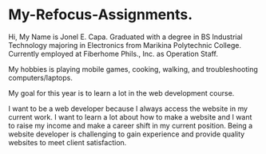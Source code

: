 # My-Refocus-Assignments.
Hi, My Name is Jonel E. Capa.
Graduated with a degree in BS Industrial Technology majoring in Electronics from Marikina Polytechnic College.
Currently employed at Fiberhome Phils., Inc. as Operation Staff.

My hobbies is playing mobile games, cooking, walking, and troubleshooting computers/laptops.

My goal for this year is to learn a lot in the web development course.

I want to be a web developer because I always access the website in my current work. 
I want to learn a lot about how to make a website and I want to raise my income and make a career shift in my current position.
Being a website developer is challenging to gain experience and provide quality websites to meet client satisfaction.

